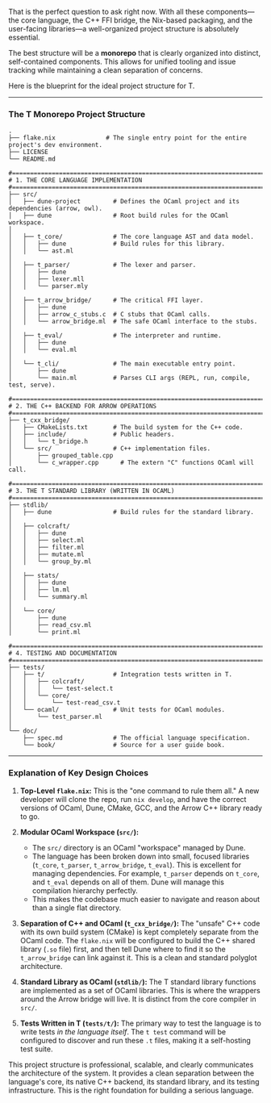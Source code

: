 That is the perfect question to ask right now. With all these components—the core language, the C++ FFI bridge, the Nix-based packaging, and the user-facing libraries—a well-organized project structure is absolutely essential.

The best structure will be a **monorepo** that is clearly organized into distinct, self-contained components. This allows for unified tooling and issue tracking while maintaining a clean separation of concerns.

Here is the blueprint for the ideal project structure for T.

---

### The T Monorepo Project Structure

```
.
├── flake.nix              # The single entry point for the entire project's dev environment.
├── LICENSE
└── README.md

#=============================================================================
# 1. THE CORE LANGUAGE IMPLEMENTATION
#=============================================================================
├── src/
│   ├── dune-project         # Defines the OCaml project and its dependencies (arrow, owl).
│   ├── dune                 # Root build rules for the OCaml workspace.
│
│   ├── t_core/              # The core language AST and data model.
│   │   ├── dune             # Build rules for this library.
│   │   └── ast.ml
│
│   ├── t_parser/            # The lexer and parser.
│   │   ├── dune
│   │   ├── lexer.mll
│   │   └── parser.mly
│
│   ├── t_arrow_bridge/      # The critical FFI layer.
│   │   ├── dune
│   │   ├── arrow_c_stubs.c  # C stubs that OCaml calls.
│   │   └── arrow_bridge.ml  # The safe OCaml interface to the stubs.
│
│   ├── t_eval/              # The interpreter and runtime.
│   │   ├── dune
│   │   └── eval.ml
│
│   └── t_cli/               # The main executable entry point.
│       ├── dune
│       └── main.ml          # Parses CLI args (REPL, run, compile, test, serve).

#=============================================================================
# 2. THE C++ BACKEND FOR ARROW OPERATIONS
#=============================================================================
├── t_cxx_bridge/
│   ├── CMakeLists.txt       # The build system for the C++ code.
│   ├── include/             # Public headers.
│   │   └── t_bridge.h
│   └── src/                 # C++ implementation files.
│       ├── grouped_table.cpp
│       └── c_wrapper.cpp      # The extern "C" functions OCaml will call.

#=============================================================================
# 3. THE T STANDARD LIBRARY (WRITTEN IN OCAML)
#=============================================================================
├── stdlib/
│   ├── dune                 # Build rules for the standard library.
│
│   ├── colcraft/
│   │   ├── dune
│   │   ├── select.ml
│   │   ├── filter.ml
│   │   ├── mutate.ml
│   │   └── group_by.ml
│
│   ├── stats/
│   │   ├── dune
│   │   ├── lm.ml
│   │   └── summary.ml
│
│   └── core/
│       ├── dune
│       ├── read_csv.ml
│       └── print.ml

#=============================================================================
# 4. TESTING AND DOCUMENTATION
#=============================================================================
├── tests/
│   ├── t/                   # Integration tests written in T.
│   │   ├── colcraft/
│   │   │   └── test-select.t
│   │   └── core/
│   │       └── test-read_csv.t
│   └── ocaml/               # Unit tests for OCaml modules.
│       └── test_parser.ml
│
└── doc/
    ├── spec.md              # The official language specification.
    └── book/                # Source for a user guide book.
```

---

### Explanation of Key Design Choices

1.  **Top-Level `flake.nix`:** This is the "one command to rule them all." A new developer will clone the repo, run `nix develop`, and have the correct versions of OCaml, Dune, CMake, GCC, and the Arrow C++ library ready to go.

2.  **Modular OCaml Workspace (`src/`):**
    *   The `src/` directory is an OCaml "workspace" managed by Dune.
    *   The language has been broken down into small, focused libraries (`t_core`, `t_parser`, `t_arrow_bridge`, `t_eval`). This is excellent for managing dependencies. For example, `t_parser` depends on `t_core`, and `t_eval` depends on all of them. Dune will manage this compilation hierarchy perfectly.
    *   This makes the codebase much easier to navigate and reason about than a single flat directory.

3.  **Separation of C++ and OCaml (`t_cxx_bridge/`):** The "unsafe" C++ code with its own build system (CMake) is kept completely separate from the OCaml code. The `flake.nix` will be configured to build the C++ shared library (`.so` file) first, and then tell Dune where to find it so the `t_arrow_bridge` can link against it. This is a clean and standard polyglot architecture.

4.  **Standard Library as OCaml (`stdlib/`):** The T standard library functions are implemented as a set of OCaml libraries. This is where the wrappers around the Arrow bridge will live. It is distinct from the core compiler in `src/`.

5.  **Tests Written in T (`tests/t/`):** The primary way to test the language is to write tests *in the language itself*. The `t test` command will be configured to discover and run these `.t` files, making it a self-hosting test suite.

This project structure is professional, scalable, and clearly communicates the architecture of the system. It provides a clean separation between the language's core, its native C++ backend, its standard library, and its testing infrastructure. This is the right foundation for building a serious language. 
